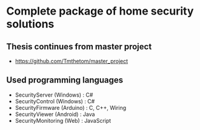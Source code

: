 # Complete package of home security solutions

## Thesis continues from master project
* https://github.com/Tmthetom/master_project

## Used programming languages
* SecurityServer (Windows)		: C#
* SecurityControl (Windows)		: C#
* SecurityFirmware (Arduino)	: C, C++, Wiring
* SecurityViewer (Android)		: Java
* SecurityMonitoring (Web)		: JavaScript
